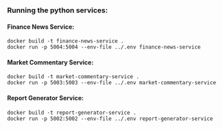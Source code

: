 ### Running the python services:

#### Finance News Service:
```
docker build -t finance-news-service .
docker run -p 5004:5004 --env-file ../.env finance-news-service
```

#### Market Commentary Service:
```
docker build -t market-commentary-service .
docker run -p 5003:5003 --env-file ../.env market-commentary-service
```

#### Report Generator Service:
```
docker build -t report-generator-service .
docker run -p 5002:5002 --env-file ../.env report-generator-service
```

